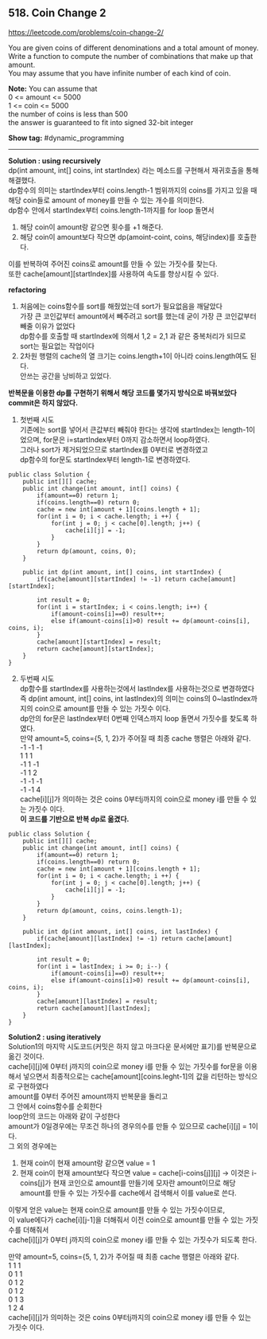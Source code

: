 ## 518. Coin Change 2

https://leetcode.com/problems/coin-change-2/

You are given coins of different denominations and a total amount of money. <br/>
Write a function to compute the number of combinations that make up that amount. <br/>
You may assume that you have infinite number of each kind of coin.

**Note:** You can assume that <br/>
0 <= amount <= 5000 <br/>
1 <= coin <= 5000 <br/>
the number of coins is less than 500 <br/>
the answer is guaranteed to fit into signed 32-bit integer <br/>

**Show tag:** \#dynamic\_programming

----------------------------------------------

**Solution : using recursively** <br/>
dp(int amount, int[] coins, int startIndex) 라는 메소드를 구현해서 재귀호출을 통해 해결했다. <br/>
dp함수의 의미는 startIndex부터 coins.length-1 범위까지의 coins를 가지고 있을 때 해당 coin들로 amount of money를 만들 수 있는 개수를 의미한다. <br/>
dp함수 안에서 startIndex부터 coins.length-1까지를 for loop 돌면서 <br/>
1. 해당 coin이 amount랑 같으면 횟수를 +1 해준다. <br/>
2. 해당 coin이 amount보다 작으면 dp(amoint-coint, coins, 해당index)를 호출한다. <br/>

이를 반복하여 주어진 coins로 amount를 만들 수 있는 가짓수를 찾는다.<br/>
또한 cache[amount][startIndex]를 사용하여 속도를 향상시킬 수 있다. <br/>

**refactoring** <br/>
1. 처음에는 coins함수를 sort를 해줬었는데 sort가 필요없음을 깨달았다 <br/>
가장 큰 코인값부터 amount에서 빼주려고 sort를 했는데 굳이 가장 큰 코인값부터 빼줄 이유가 없었다 <br/>
dp함수를 호출할 때 startIndex에 의해서 1,2 = 2,1 과 같은 중복처리가 되므로 sort는 필요없는 작업이다 <br/>
2. 2차원 행렬의 cache의 열 크기는 coins.length+1이 아니라 coins.length여도 된다. <br/>
안쓰는 공간을 낭비하고 있었다.

**반복문을 이용한 dp를 구현하기 위해서 해당 코드를 몇가지 방식으로 바꿔보았다** <br/>
**commit은 하지 않았다.** <br/>
1. 첫번째 시도 <br/>
기존에는 sort를 넣어서 큰값부터 빼줘야 한다는 생각에 startIndex는 length-1이었으며, for문은 i=startIndex부터 0까지 감소하면서 loop하였다. <br/>
그러나 sort가 제거되었으므로 startIndex를 0부터로 변경하였고 <br/>
dp함수의 for문도 startIndex부터 length-1로 변경하였다.

```
public class Solution {
    public int[][] cache;
    public int change(int amount, int[] coins) {
        if(amount==0) return 1;
        if(coins.length==0) return 0;
        cache = new int[amount + 1][coins.length + 1];
        for(int i = 0; i < cache.length; i ++) {
            for(int j = 0; j < cache[0].length; j++) {
                cache[i][j] = -1;
            }
        }
        return dp(amount, coins, 0);
    }
    
    public int dp(int amount, int[] coins, int startIndex) {
        if(cache[amount][startIndex] != -1) return cache[amount][startIndex];
        
        int result = 0;
        for(int i = startIndex; i < coins.length; i++) {
            if(amount-coins[i]==0) result++;
            else if(amount-coins[i]>0) result += dp(amount-coins[i], coins, i);
        }       
        cache[amount][startIndex] = result;
        return cache[amount][startIndex];
    }
}
```
2. 두번째 시도 <br/>
dp함수를 startIndex를 사용하는것에서 lastIndex를 사용하는것으로 변경하였다 <br/>
즉 dp(int amount, int[] coins, int lastIndex)의 의미는 coins의 0~lastIndex까지의 coin으로 amount를 만들 수 있는 가짓수 이다. <br/>
dp안의 for문은 lastIndex부터 0번째 인덱스까지 loop 돌면서 가짓수를 찾도록 하였다. <br/>
만약 amount=5, coins={5, 1, 2}가 주어질 때 최종 cache 행렬은 아래와 같다. <br/>
-1 -1 -1 <br/>
 1  1  1 <br/>
-1  1 -1 <br/>
-1  1  2 <br/>
-1 -1 -1 <br/>
-1 -1  4 <br/>
cache[i][j]가 의미하는 것은 coins 0부터j까지의 coin으로 money i를 만들 수 있는 가짓수 이다.<br/>
**이 코드를 기반으로 반복 dp로 옮겼다.** </br>

```
public class Solution {
    public int[][] cache;
    public int change(int amount, int[] coins) {
        if(amount==0) return 1;
        if(coins.length==0) return 0;
        cache = new int[amount + 1][coins.length + 1];
        for(int i = 0; i < cache.length; i ++) {
            for(int j = 0; j < cache[0].length; j++) {
                cache[i][j] = -1;
            }
        }
        return dp(amount, coins, coins.length-1);
    }
    
    public int dp(int amount, int[] coins, int lastIndex) {
        if(cache[amount][lastIndex] != -1) return cache[amount][lastIndex];
        
        int result = 0;
        for(int i = lastIndex; i >= 0; i--) {
            if(amount-coins[i]==0) result++;
            else if(amount-coins[i]>0) result += dp(amount-coins[i], coins, i);
        }       
        cache[amount][lastIndex] = result;
        return cache[amount][lastIndex];
    }
}
```
**Solution2 : using iteratively** <br/>
Solution1의 마지막 시도코드(커밋은 하지 않고 마크다운 문서에만 표기)를 반복문으로 옮긴 것이다. <br/>
cache[i][j]에 0부터 j까지의 coin으로 money i를 만들 수 있는 가짓수를 for문을 이용해서 넣으면서 최종적으로는 cache[amount][coins.leght-1]의 값을 리턴하는 방식으로 구현하였다 <br/>
amount를 0부터 주어진 amount까지 반복문을 돌리고 <br/>
그 안에서 coins함수를 순회한다 <br/>
loop안의 코드는 아래와 같이 구성한다 <br/>
amount가 0일경우에는 무조건 하나의 경우의수를 만들 수 있으므로 cache[i][j] = 1이다. <br/>
그 외의 경우에는 <br/>
1. 현재 coin이 현재 amount랑 같으면 value = 1 <br/>
2. 현재 coin이 현재 amount보다 작으면 value = cache[i-coins[j]][j] -> 이것은 i-coins[j]가 현재 코인으로 amount를 만들기에 모자란 amount이므로 해당 amount를 만들 수 있는 가짓수를 cache에서 검색해서 이를 value로 쓴다. <br/>

이렇게 얻은 value는 현재 coin으로 amount를 만들 수 있는 가짓수이므로, <br/>
이 value에다가 cache[i][j-1]을 더해줘서 이전 coin으로 amount를 만들 수 있는 가짓수를 더해줘서 <br/>
cache[i][j]가 0부터 j까지의 coin으로 money i를 만들 수 있는 가짓수가 되도록 한다. <br/>

만약 amount=5, coins={5, 1, 2}가 주어질 때 최종 cache 행렬은 아래와 같다. <br/>
1 1 1 <br/>
0 1 1 <br/>
0 1 2 <br/>
0 1 2 <br/>
0 1 3 <br/>
1 2 4 <br/>
cache[i][j]가 의미하는 것은 coins 0부터j까지의 coin으로 money i를 만들 수 있는 가짓수 이다.<br/>

